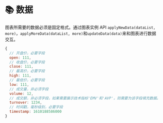 # 📚 数据
图表所需要的数据必须是固定格式。通过图表实例 API `applyNewData(dataList, more)`，`applyMoreData(dataList, more)`和`updateData(data)`来和图表进行数据交互。

```javascript
{
  // 开盘价，必要字段
  open: 111,
  // 收盘价，必要字段
  close: 111,
  // 最高价，必要字段
  high: 111,
  // 最低价，必要字段
  low: 111,
  // 成交量，非必须字段
  volume: 12,
  // 成交额，非必须字段，如果需要展示技术指标'EMV'和'AVP'，则需要为该字段填充数据。
  turnover: 1234,
  // 时间戳，毫秒级别，必要字段
  timestamp: 1610188586000
}
```


